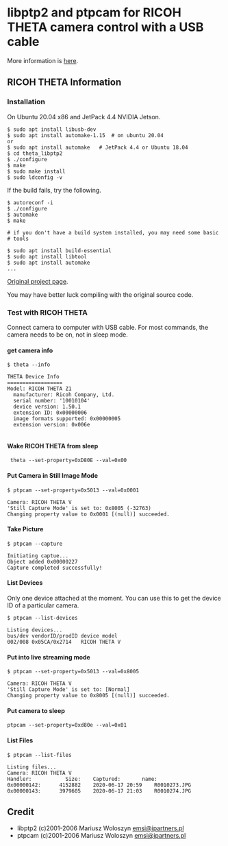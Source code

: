 # libptp2 and ptpcam for RICOH THETA camera control with a USB cable

More information is [here](https://theta360.guide/special/linuxstreaming/).


## RICOH THETA Information

### Installation 

On Ubuntu 20.04 x86 and JetPack 4.4 NVIDIA Jetson.

```
$ sudo apt install libusb-dev
$ sudo apt install automake-1.15  # on ubuntu 20.04
or
$ sudo apt install automake   # JetPack 4.4 or Ubuntu 18.04
$ cd theta_libptp2
$ ./configure
$ make
$ sudo make install
$ sudo ldconfig -v 

``` 

If the build fails, try the following.

```
$ autoreconf -i
$ ./configure
$ automake
$ make

# if you don't have a build system installed, you may need some basic 
# tools

$ sudo apt install build-essential
$ sudo apt install libtool
$ sudo apt install automake
...

```

[Original project page](http://libptp.sourceforge.net/).

You may have better luck compiling
with the original source code. 



### Test with RICOH THETA

Connect camera to computer with USB cable.  For most commands, the camera needs to be on,
not in sleep mode.

#### get camera info 

```
$ theta --info

THETA Device Info
==================
Model: RICOH THETA Z1
  manufacturer: Ricoh Company, Ltd.
  serial number: '10010104'
  device version: 1.50.1
  extension ID: 0x00000006
  image formats supported: 0x00000005
  extension version: 0x006e


```

#### Wake RICOH THETA from sleep

```
 theta --set-property=0xD80E --val=0x00
```

#### Put Camera in Still Image Mode

```
$ ptpcam --set-property=0x5013 --val=0x0001

Camera: RICOH THETA V
'Still Capture Mode' is set to: 0x8005 (-32763)
Changing property value to 0x0001 [(null)] succeeded.
```

#### Take Picture

```
$ ptpcam --capture

Initiating captue...
Object added 0x00000227
Capture completed successfully!
```

#### List Devices 

Only one device attached at the moment.   You can use this to get the
device ID of a particular camera. 

```
$ ptpcam --list-devices

Listing devices...
bus/dev	vendorID/prodID	device model
002/008	0x05CA/0x2714	RICOH THETA V
```

#### Put into live streaming mode

```
$ ptpcam --set-property=0x5013 --val=0x8005

Camera: RICOH THETA V
'Still Capture Mode' is set to: [Normal]
Changing property value to 0x8005 [(null)] succeeded.
``` 

#### Put camera to sleep

```
ptpcam --set-property=0xd80e --val=0x01
```

#### List Files

```
$ ptpcam --list-files

Listing files...
Camera: RICOH THETA V
Handler:           Size: 	Captured:      	name:
0x00000142:      4152882	2020-06-17 20:59	R0010273.JPG
0x00000143:      3979605	2020-06-17 21:03	R0010274.JPG
```


## Credit

* libptp2 (c)2001-2006 Mariusz Woloszyn <emsi@ipartners.pl>
* ptpcam  (c)2001-2006 Mariusz Woloszyn <emsi@ipartners.pl>

